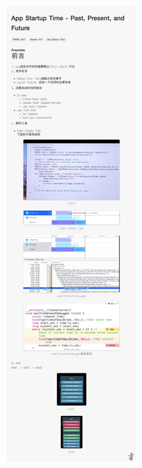 ![](https://github.com/Yangchengfeng/HepburnBook/blob/master/Pic/App%20Startup%20Time%20-%20Past%2C%20Present%2C%20and%20Future.jpg)
